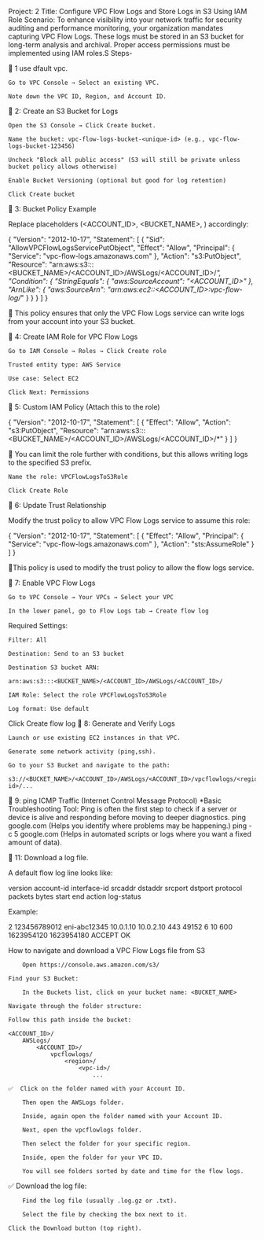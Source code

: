 Project: 2
Title: Configure VPC Flow Logs and Store Logs in S3 Using IAM Role
Scenario:
To enhance visibility into your network traffic for security auditing and performance monitoring, your organization mandates capturing VPC Flow Logs. These logs must be stored in an S3 bucket for long-term analysis and archival. Proper access permissions must be implemented using IAM roles.S
Steps-

🔧  1 use dfault vpc.

    Go to VPC Console → Select an existing VPC.

    Note down the VPC ID, Region, and Account ID.

🔧 2: Create an S3 Bucket for Logs
   
    Open the S3 Console → Click Create bucket.

    Name the bucket: vpc-flow-logs-bucket-<unique-id> (e.g., vpc-flow-logs-bucket-123456)

    Uncheck "Block all public access" (S3 will still be private unless bucket policy allows otherwise)

    Enable Bucket Versioning (optional but good for log retention)

    Click Create bucket

🔧  3: Bucket Policy Example

Replace placeholders (<ACCOUNT_ID>, <BUCKET_NAME>, <REGION>) accordingly:

{
  "Version": "2012-10-17",
  "Statement": [
    {
      "Sid": "AllowVPCFlowLogsServicePutObject",
      "Effect": "Allow",
      "Principal": {
        "Service": "vpc-flow-logs.amazonaws.com"
      },
      "Action": "s3:PutObject",
      "Resource": "arn:aws:s3:::<BUCKET_NAME>/<ACCOUNT_ID>/AWSLogs/<ACCOUNT_ID>/*",
      "Condition": {
        "StringEquals": {
          "aws:SourceAccount": "<ACCOUNT_ID>"
        },
        "ArnLike": {
          "aws:SourceArn": "arn:aws:ec2:<REGION>:<ACCOUNT_ID>:vpc-flow-log/*"
        }
      }
    }
  ]
}

 📌 This policy ensures that only the VPC Flow Logs service can write logs from your account into your S3 bucket.

🔧 4: Create IAM Role for VPC Flow Logs

    Go to IAM Console → Roles → Click Create role

    Trusted entity type: AWS Service

    Use case: Select EC2 

    Click Next: Permissions

🔧  5: Custom IAM Policy (Attach this to the role)

{
  "Version": "2012-10-17",
  "Statement": [
    {
      "Effect": "Allow",
      "Action": "s3:PutObject",
      "Resource": "arn:aws:s3:::<BUCKET_NAME>/<ACCOUNT_ID>/AWSLogs/<ACCOUNT_ID>/*"
    }
  ]
}

📌 You can limit the role further with conditions, but this allows writing logs to the specified S3 prefix.

    Name the role: VPCFlowLogsToS3Role

    Click Create Role

🔧  6: Update Trust Relationship

Modify the trust policy to allow VPC Flow Logs service to assume this role:

{
  "Version": "2012-10-17",
  "Statement": [
    {
      "Effect": "Allow",
      "Principal": {
        "Service": "vpc-flow-logs.amazonaws.com"
      },
      "Action": "sts:AssumeRole"
    }
  ]
}

📌This policy is used to modify the trust policy to allow the flow logs service.

🔧 7: Enable VPC Flow Logs

    Go to VPC Console → Your VPCs → Select your VPC

    In the lower panel, go to Flow Logs tab → Create flow log

Required Settings:

    Filter: All 

    Destination: Send to an S3 bucket

    Destination S3 bucket ARN:

    arn:aws:s3:::<BUCKET_NAME>/<ACCOUNT_ID>/AWSLogs/<ACCOUNT_ID>/

    IAM Role: Select the role VPCFlowLogsToS3Role

    Log format: Use default 

Click Create flow log
🔧  8: Generate and Verify Logs

    Launch or use existing EC2 instances in that VPC.

    Generate some network activity (ping,ssh).

    Go to your S3 Bucket and navigate to the path:

    s3://<BUCKET_NAME>/<ACCOUNT_ID>/AWSLogs/<ACCOUNT_ID>/vpcflowlogs/<region>/<vpc-id>/...


🔧 9: ping ICMP Traffic (Internet Control Message Protocol)
    *Basic Troubleshooting Tool:
     Ping is often the first step to check if a server or device is alive and responding before moving to deeper diagnostics.
     ping google.com (Helps you identify where problems may be happening.)
     ping -c 5 google.com (Helps in automated scripts or logs where you want a fixed amount of data).


🔧 11: Download a log file.

A default flow log line looks like:

version account-id interface-id srcaddr dstaddr srcport dstport protocol packets bytes start end action log-status

Example:

2 123456789012 eni-abc12345 10.0.1.10 10.0.2.10 443 49152 6 10 600 1623954120 1623954180 ACCEPT OK

   How to navigate and download a VPC Flow Logs file from S3

        Open https://console.aws.amazon.com/s3/

    Find your S3 Bucket:

        In the Buckets list, click on your bucket name: <BUCKET_NAME>

    Navigate through the folder structure:

    Follow this path inside the bucket:

    <ACCOUNT_ID>/
        AWSLogs/
            <ACCOUNT_ID>/
                vpcflowlogs/
                    <region>/
                        <vpc-id>/
                            ...

    ✅  Click on the folder named with your Account ID.

        Then open the AWSLogs folder.

        Inside, again open the folder named with your Account ID.

        Next, open the vpcflowlogs folder.

        Then select the folder for your specific region.

        Inside, open the folder for your VPC ID.

        You will see folders sorted by date and time for the flow logs.

   ✅  Download the log file:

        Find the log file (usually .log.gz or .txt).

        Select the file by checking the box next to it.

    Click the Download button (top right).




